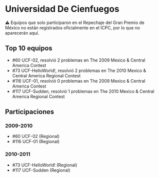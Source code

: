 # Universidad De Cienfuegos

:warning: Equipos que solo participaron en el Repechaje del Gran Premio de México no están registrados oficialmente en el ICPC, por lo que no aparecerán aquí.

## Top 10 equipos

- #60 UCF-02, resolvió 2 problemas en The 2009 Mexico & Central America Contest
- #73 UCF-HelloWorld!, resolvió 2 problemas en The 2010 Mexico & Central America Regional Contest
- #116 UCF-01, resolvió 0 problemas en The 2009 Mexico & Central America Contest
- #117 UCF-Sudden, resolvió 1 problemas en The 2010 Mexico & Central America Regional Contest

## Participaciones

### 2009-2010

- #60 UCF-02 (Regional)
- #116 UCF-01 (Regional)

### 2010-2011

- #73 UCF-HelloWorld! (Regional)
- #117 UCF-Sudden (Regional)



